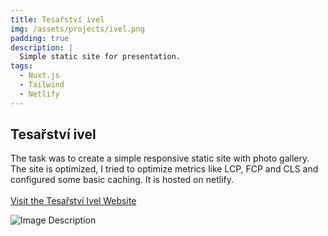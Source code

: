 ```yaml
---
title: Tesařství ivel
img: /assets/projects/ivel.png
padding: true
description: |
  Simple static site for presentation.
tags:
  - Nuxt.js
  - Tailwind
  - Netlify
---
```


## Tesařství ivel

The task was to create a simple responsive static site with photo gallery. The site is optimized, I tried to optimize metrics like LCP, FCP and CLS and configured some basic caching. It is hosted on netlify. <br><br>
<a href="https://www.tesarstvi-ivel.cz" target="_blank" rel="noopener noreferrer">Visit the Tesařství Ivel Website</a>

![Image Description](/assets/projects/ivel/ivel.png)




